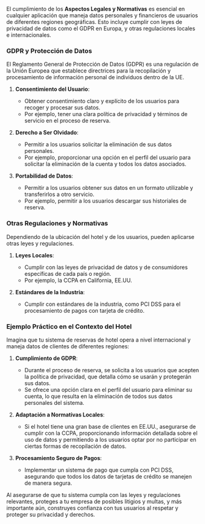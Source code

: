 El cumplimiento de los **Aspectos Legales y Normativas** es esencial en cualquier aplicación que maneja datos personales y financieros de usuarios de diferentes regiones geográficas. Esto incluye cumplir con leyes de privacidad de datos como el GDPR en Europa, y otras regulaciones locales e internacionales.

### GDPR y Protección de Datos
El Reglamento General de Protección de Datos (GDPR) es una regulación de la Unión Europea que establece directrices para la recopilación y procesamiento de información personal de individuos dentro de la UE.

1. **Consentimiento del Usuario**:
   - Obtener consentimiento claro y explícito de los usuarios para recoger y procesar sus datos.
   - Por ejemplo, tener una clara política de privacidad y términos de servicio en el proceso de reserva.

2. **Derecho a Ser Olvidado**:
   - Permitir a los usuarios solicitar la eliminación de sus datos personales.
   - Por ejemplo, proporcionar una opción en el perfil del usuario para solicitar la eliminación de la cuenta y todos los datos asociados.

3. **Portabilidad de Datos**:
   - Permitir a los usuarios obtener sus datos en un formato utilizable y transferirlos a otro servicio.
   - Por ejemplo, permitir a los usuarios descargar sus historiales de reserva.

### Otras Regulaciones y Normativas
Dependiendo de la ubicación del hotel y de los usuarios, pueden aplicarse otras leyes y regulaciones.

1. **Leyes Locales**:
   - Cumplir con las leyes de privacidad de datos y de consumidores específicas de cada país o región.
   - Por ejemplo, la CCPA en California, EE.UU.

2. **Estándares de la Industria**:
   - Cumplir con estándares de la industria, como PCI DSS para el procesamiento de pagos con tarjeta de crédito.

### Ejemplo Práctico en el Contexto del Hotel

Imagina que tu sistema de reservas de hotel opera a nivel internacional y maneja datos de clientes de diferentes regiones:

1. **Cumplimiento de GDPR**:
   - Durante el proceso de reserva, se solicita a los usuarios que acepten la política de privacidad, que detalla cómo se usarán y protegerán sus datos.
   - Se ofrece una opción clara en el perfil del usuario para eliminar su cuenta, lo que resulta en la eliminación de todos sus datos personales del sistema.

2. **Adaptación a Normativas Locales**:
   - Si el hotel tiene una gran base de clientes en EE.UU., asegurarse de cumplir con la CCPA, proporcionando información detallada sobre el uso de datos y permitiendo a los usuarios optar por no participar en ciertas formas de recopilación de datos.

3. **Procesamiento Seguro de Pagos**:
   - Implementar un sistema de pago que cumpla con PCI DSS, asegurando que todos los datos de tarjetas de crédito se manejen de manera segura.

Al asegurarse de que tu sistema cumpla con las leyes y regulaciones relevantes, proteges a tu empresa de posibles litigios y multas, y más importante aún, construyes confianza con tus usuarios al respetar y proteger su privacidad y derechos.